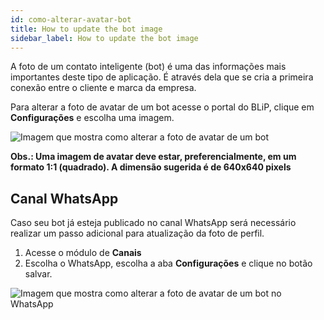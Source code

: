 ```yaml
---
id: como-alterar-avatar-bot
title: How to update the bot image
sidebar_label: How to update the bot image
---
```


A foto de um contato inteligente (bot) é uma das informações mais importantes deste tipo de aplicação. É através dela que se cria a primeira conexão entre o cliente e marca da empresa.

Para alterar a foto de avatar de um bot acesse o portal do BLiP, clique em **Configurações** e escolha uma imagem.

![Imagem que mostra como alterar a foto de avatar de um bot](/img/management/profile-avatar.png)

**Obs.: Uma imagem de avatar deve estar, preferencialmente, em um formato 1:1 (quadrado). A dimensão sugerida é de 640x640 pixels**

## Canal WhatsApp

Caso seu bot já esteja publicado no canal WhatsApp será necessário realizar um passo adicional para atualização da foto de perfil.

1. Acesse o módulo de **Canais**
2. Escolha o WhatsApp, escolha a aba **Configurações** e clique no botão salvar.

![Imagem que mostra como alterar a foto de avatar de um bot no WhatsApp](/img/management/avatar-whatsapp.png)




